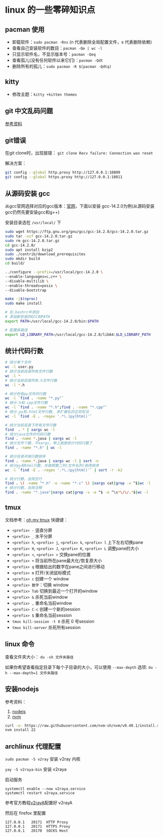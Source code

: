 # linux 的一些零碎知识点

## pacman 使用

* 卸载软件：`sudo pacman -Rns` (n 代表删除全局配置文件，s 代表删除依赖)
* 查看自己安装软件的数目：`pacman -Qe | wc -l`
* 只显示软件名，不显示版本号：`pacman -Qeq`
* 查看孤儿(没有任何软件以来它们)：`pacman -Qdt`
* 删除所有的孤儿：`sudo pacman -R $(pacman -Qdtq)`

## kitty

* 修改主题：`kitty +kitten themes`

## git 中文乱码问题

[参考资料](https://gist.github.com/nightire/5069597)

## git错误

在git clone时，出现报错： `git clone Recv failure: Connection was reset`

解决方案：

```bash
git config --global http.proxy http://127.0.0.1:10809
git config --global https.proxy http://127.0.0.1:10811
```

## 从源码安装 gcc

从gcc官网选择对应的gcc版本：[官网](https://ftp.gnu.org/gnu/gcc/)，下面以安装 gcc-14.2.0为例(从源码安装gcc仍然先要安装gcc和g++)

安装目录选在 `/usr/local/` 下

```bash
sudo wget https://ftp.gnu.org/gnu/gcc/gcc-14.2.0/gcc-14.2.0.tar.gz
sudo tar -xzf gcc-14.2.0.tar.gz
sudo rm gcc-14.2.0.tar.gz
cd gcc-14.2.0/
sudo apt install bzip2
sudo ./contrib/download_prerequisites
sudo mkdir build
cd build/

../configure --prefix=/usr/local/gcc-14.2.0 \
--enable-languages=c,c++ \
--disable-multilib \
--enable-threads=posix \
--disable-bootstrap

make -j$(nproc)
sudo make install

# 在.bashrc中添加
# 添加新安装的GCC到PATH
export PATH=/usr/local/gcc-14.2.0/bin:$PATH

# 配置库路径
export LD_LIBRARY_PATH=/usr/local/gcc-14.2.0/lib64:$LD_LIBRARY_PATH
```

## 统计代码行数

```bash
# 统计单个文件
wc -l user.py
# 统计当前目录所有文件行数
wc -l *       
# 统计当前目录所有.h文件行数
wc -l *.h

# 统计所有py文件的行数
wc -l `find . -name "*.py"`
# 统计.h和.cpp文件行数
wc -l `find . -name "*.h";find . -name "*.cpp"`
# 统计.py和.html文件行数, 多扩展名的正则写法
wc -l `find -E . -regex '.*\.(py|html)'`

# 统计当前目录下所有文件行数
find  . * | xargs wc -l
# 统计java文件的代码行数
find . -name *.java | xargs wc -l
# 统计文件个数，不xargs，带上就是统计代码行数了
find . -name "*.h" | wc -l

# 统计目录并按行数排序
find . -name *.java | xargs wc -l | sort -n
# 统计py和html行数，并按照第二列(文件名列)倒序排序
wc -l `find -E . -regex '.*\.(py|html)'` | sort -r -k2

# 统计行数，去除空行
find . \( -name "*.h" -o -name "*.c" \) |xargs cat|grep -v ^$|wc -l
# 统计行数，去除注释
find . -name "*.java"|xargs cat|grep -v -e ^$ -e ^\s*\/\/.*$|wc -l
```

## tmux

文档参考：[oh my tmux](https://github.com/gpakosz/.tmux)
快捷键：
* `<prefix> -` 竖直分屏
* `<prefix> _` 水平分屏
* `<prefix> h`,      `<prefix> j`,      `<prefix> k`,  `<prefix> l` 上下左右切换pane
* `<prefix> H`,      `<prefix> J`,      `<prefix> K`,  `<prefix> L` 调整pane的大小
* `<prefix> <`,  `<prefix> >` 交换pane的位置
* `<prefix> +` 将当前所在pane最大化/恢复原大小
* `<prefix> q` 根据给出的数字在pane之间进行移动
* `<prefix> m` 打开/关闭鼠标模式
* `<prefix> c` 创建一个 window
* `<prefix> 数字`：切换 window
* `<prefix> Tab` 切换到最近一个打开的window
* `<prefix> &` 杀死当前window
* `<prefix> ,` 重命名当前window
* `<prefix> C-c` 创建一个新的session
* `<prefix> $` 重命名当前session
* `tmux kill-session -t 0` 杀死 0 号session
* `tmux kill-server` 杀死所有session

## linux 命令

查看文件夹大小： `du -sh 文件夹路径`

如果你希望查看指定目录下每个子目录的大小，可以使用 `--max-depth` 选项: `du -h --max-depth=1 文件夹路径`

## 安装nodejs

参考资料：
1. [nodejs](https://nodejs.org/en/download/package-manager)
2. [nvm](https://github.com/nvm-sh/nvm)

```bash
curl -o- https://raw.githubusercontent.com/nvm-sh/nvm/v0.40.1/install.sh | bash
nvm install 22
```

## archlinux 代理配置

`sudo pacman -S v2ray` 安装 v2ray 内核

`yay -S v2raya-bin` 安装 v2raya

启动服务

```
systemctl enable --now v2raya.service
systemctl restart v2raya.service
```

参考官方教程[v2rayA](https://v2raya.org/docs/prologue/quick-start/)配置好 v2rayA

然后在 firefox 里配置

```
127.0.0.1   20171  HTTP Proxy
127.0.0.1   20171  HTTPS Proxy
127.0.0.1   20170  SOCKS Host
```
